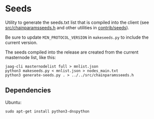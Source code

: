 # Seeds

Utility to generate the seeds.txt list that is compiled into the client
(see [src/chainparamsseeds.h](/src/chainparamsseeds.h) and other utilities in [contrib/seeds](/contrib/seeds)).

Be sure to update `MIN_PROTOCOL_VERSION` in `makeseeds.py` to include the current version.

The seeds compiled into the release are created from the current masternode list, like this:

    jaag-cli masternodelist full > mnlist.json
    python3 makeseeds.py < mnlist.json > nodes_main.txt
    python3 generate-seeds.py . > ../../src/chainparamsseeds.h

## Dependencies

Ubuntu:

    sudo apt-get install python3-dnspython
